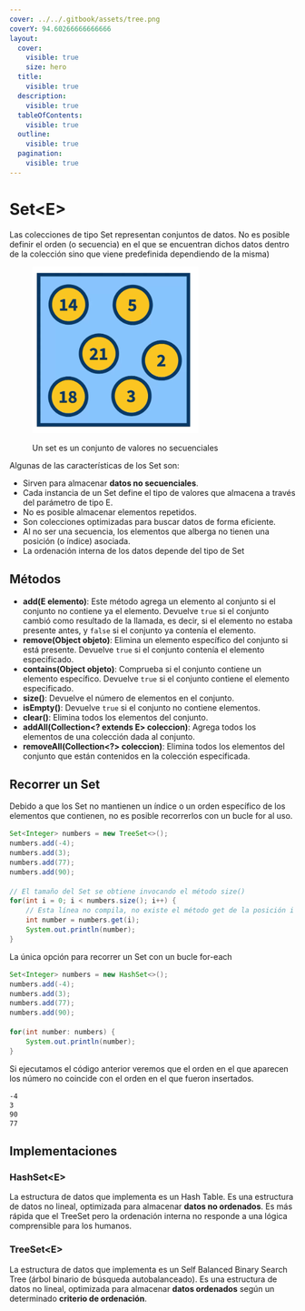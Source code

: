 ```yaml
---
cover: ../../.gitbook/assets/tree.png
coverY: 94.60266666666666
layout:
  cover:
    visible: true
    size: hero
  title:
    visible: true
  description:
    visible: true
  tableOfContents:
    visible: true
  outline:
    visible: true
  pagination:
    visible: true
---
```


# Set\<E>

Las colecciones de tipo Set representan conjuntos de datos. No es posible definir el orden (o secuencia) en el que se encuentran dichos datos dentro de la colección sino que viene predefinida dependiendo de la misma)

<figure><img src="../../.gitbook/assets/image (15).png" alt=""><figcaption><p>Un set es un conjunto de valores no secuenciales</p></figcaption></figure>

Algunas de las características de los Set son:

* Sirven para almacenar **datos no secuenciales**. &#x20;
* Cada instancia de un Set define el tipo de valores que almacena a través del parámetro de tipo E.&#x20;
* No es posible almacenar elementos repetidos.&#x20;
* Son colecciones optimizadas para buscar datos de forma eficiente.&#x20;
* Al no ser una secuencia, los elementos que alberga no tienen una posición (o índice) asociada.
* La ordenación interna de los datos depende del tipo de Set

## Métodos

* **add(E elemento)**: Este método agrega un elemento al conjunto si el conjunto no contiene ya el elemento. Devuelve `true` si el conjunto cambió como resultado de la llamada, es decir, si el elemento no estaba presente antes, y `false` si el conjunto ya contenía el elemento.
* **remove(Object objeto)**: Elimina un elemento específico del conjunto si está presente. Devuelve `true` si el conjunto contenía el elemento especificado.
* **contains(Object objeto)**: Comprueba si el conjunto contiene un elemento específico. Devuelve `true` si el conjunto contiene el elemento especificado.
* **size()**: Devuelve el número de elementos en el conjunto.
* **isEmpty()**: Devuelve `true` si el conjunto no contiene elementos.
* **clear()**: Elimina todos los elementos del conjunto.
* **addAll(Collection\<? extends E> coleccion)**: Agrega todos los elementos de una colección dada al conjunto.
* **removeAll(Collection\<?> coleccion)**: Elimina todos los elementos del conjunto que están contenidos en la colección especificada.

## Recorrer un Set

Debido a que los Set no mantienen un índice o un orden específico de los elementos que contienen, no es posible recorrerlos con un bucle for al uso.

```java
Set<Integer> numbers = new TreeSet<>();
numbers.add(-4);
numbers.add(3);
numbers.add(77);
numbers.add(90);

// El tamaño del Set se obtiene invocando el método size()
for(int i = 0; i < numbers.size(); i++) {
    // Esta línea no compila, no existe el método get de la posición i en los Set
    int number = numbers.get(i);
    System.out.println(number);
} 
```

La única opción para recorrer un Set con un bucle for-each

```java
Set<Integer> numbers = new HashSet<>();
numbers.add(-4);
numbers.add(3);
numbers.add(77);
numbers.add(90);

for(int number: numbers) {
    System.out.println(number);
} 
```

Si ejecutamos el código anterior veremos que el orden en el que aparecen los número no coincide con el orden en el que fueron insertados.

```
-4
3
90
77
```

## Implementaciones

### HashSet\<E>

La estructura de datos que implementa es un Hash Table. Es una estructura de datos no lineal, optimizada para almacenar **datos no ordenados**. Es más rápida que el TreeSet pero la ordenación interna no responde a una lógica comprensible para los humanos.&#x20;

### TreeSet\<E>

La estructura de datos que implementa es un Self Balanced Binary Search Tree (árbol binario de búsqueda autobalanceado). Es una estructura de datos no lineal, optimizada para almacenar **datos ordenados** según un determinado **criterio de ordenación**.&#x20;
